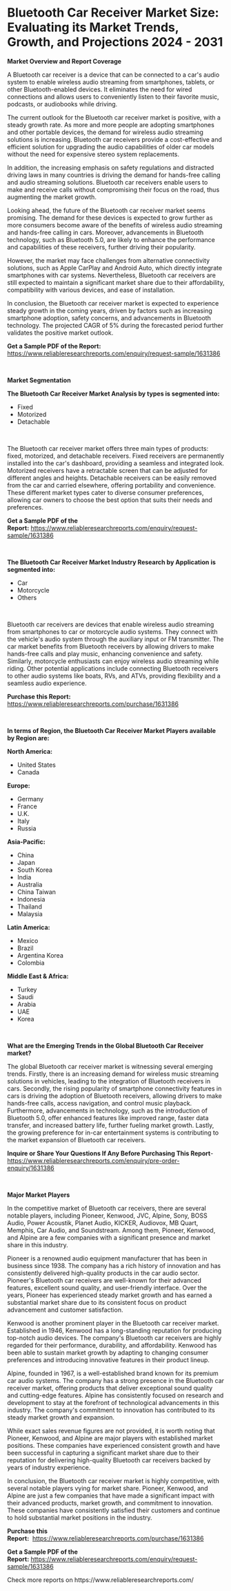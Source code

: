 <p><h1>Bluetooth Car Receiver Market Size: Evaluating its Market Trends, Growth, and Projections 2024 - 2031</h1></p><p><strong>Market Overview and Report Coverage</strong></p>
<p><p>A Bluetooth car receiver is a device that can be connected to a car's audio system to enable wireless audio streaming from smartphones, tablets, or other Bluetooth-enabled devices. It eliminates the need for wired connections and allows users to conveniently listen to their favorite music, podcasts, or audiobooks while driving.</p><p>The current outlook for the Bluetooth car receiver market is positive, with a steady growth rate. As more and more people are adopting smartphones and other portable devices, the demand for wireless audio streaming solutions is increasing. Bluetooth car receivers provide a cost-effective and efficient solution for upgrading the audio capabilities of older car models without the need for expensive stereo system replacements.</p><p>In addition, the increasing emphasis on safety regulations and distracted driving laws in many countries is driving the demand for hands-free calling and audio streaming solutions. Bluetooth car receivers enable users to make and receive calls without compromising their focus on the road, thus augmenting the market growth.</p><p>Looking ahead, the future of the Bluetooth car receiver market seems promising. The demand for these devices is expected to grow further as more consumers become aware of the benefits of wireless audio streaming and hands-free calling in cars. Moreover, advancements in Bluetooth technology, such as Bluetooth 5.0, are likely to enhance the performance and capabilities of these receivers, further driving their popularity.</p><p>However, the market may face challenges from alternative connectivity solutions, such as Apple CarPlay and Android Auto, which directly integrate smartphones with car systems. Nevertheless, Bluetooth car receivers are still expected to maintain a significant market share due to their affordability, compatibility with various devices, and ease of installation.</p><p>In conclusion, the Bluetooth car receiver market is expected to experience steady growth in the coming years, driven by factors such as increasing smartphone adoption, safety concerns, and advancements in Bluetooth technology. The projected CAGR of 5% during the forecasted period further validates the positive market outlook.</p></p>
<p><strong>Get a Sample PDF of the Report:</strong> <a href="https://www.reliableresearchreports.com/enquiry/request-sample/1631386">https://www.reliableresearchreports.com/enquiry/request-sample/1631386</a></p>
<p>&nbsp;</p>
<p><strong>Market Segmentation</strong></p>
<p><strong>The Bluetooth Car Receiver Market Analysis by types is segmented into:</strong></p>
<p><ul><li>Fixed</li><li>Motorized</li><li>Detachable</li></ul></p>
<p>&nbsp;</p>
<p><p>The Bluetooth car receiver market offers three main types of products: fixed, motorized, and detachable receivers. Fixed receivers are permanently installed into the car's dashboard, providing a seamless and integrated look. Motorized receivers have a retractable screen that can be adjusted for different angles and heights. Detachable receivers can be easily removed from the car and carried elsewhere, offering portability and convenience. These different market types cater to diverse consumer preferences, allowing car owners to choose the best option that suits their needs and preferences.</p></p>
<p><strong>Get a Sample PDF of the Report:</strong>&nbsp;<a href="https://www.reliableresearchreports.com/enquiry/request-sample/1631386">https://www.reliableresearchreports.com/enquiry/request-sample/1631386</a></p>
<p>&nbsp;</p>
<p><strong>The Bluetooth Car Receiver Market Industry Research by Application is segmented into:</strong></p>
<p><ul><li>Car</li><li>Motorcycle</li><li>Others</li></ul></p>
<p>&nbsp;</p>
<p><p>Bluetooth car receivers are devices that enable wireless audio streaming from smartphones to car or motorcycle audio systems. They connect with the vehicle's audio system through the auxiliary input or FM transmitter. The car market benefits from Bluetooth receivers by allowing drivers to make hands-free calls and play music, enhancing convenience and safety. Similarly, motorcycle enthusiasts can enjoy wireless audio streaming while riding. Other potential applications include connecting Bluetooth receivers to other audio systems like boats, RVs, and ATVs, providing flexibility and a seamless audio experience.</p></p>
<p><strong>Purchase this Report:</strong>&nbsp; <a href="https://www.reliableresearchreports.com/purchase/1631386">https://www.reliableresearchreports.com/purchase/1631386</a></p>
<p>&nbsp;</p>
<p><strong>In terms of Region, the Bluetooth Car Receiver Market Players available by Region are:</strong></p>
<p>
    <p> <strong> North America: </strong>
        <ul>
            <li>United States</li>
            <li>Canada</li>
        </ul>
        </p> 
    <p> <strong> Europe: </strong>
        <ul>
            <li>Germany</li>
            <li>France</li>
            <li>U.K.</li>
            <li>Italy</li>
            <li>Russia</li>
        </ul>
        </p> 
    <p> <strong> Asia-Pacific: </strong>
        <ul>
            <li>China</li>
            <li>Japan</li>
            <li>South Korea</li>
            <li>India</li>
            <li>Australia</li>
            <li>China Taiwan</li>
            <li>Indonesia</li>
            <li>Thailand</li>
            <li>Malaysia</li>
        </ul>
        </p> 
    <p> <strong> Latin America: </strong>
        <ul>
            <li>Mexico</li>
            <li>Brazil</li>
            <li>Argentina Korea</li>
            <li>Colombia</li>
        </ul>
        </p> 
    <p> <strong> Middle East & Africa: </strong>
        <ul>
            <li>Turkey</li>
            <li>Saudi</li>
            <li>Arabia</li>
            <li>UAE</li>
            <li>Korea</li>
        </ul>
    </p>
    </p>
<p>&nbsp;</p>
<p><strong>What are the Emerging Trends in the Global Bluetooth Car Receiver market?</strong></p>
<p><p>The global Bluetooth car receiver market is witnessing several emerging trends. Firstly, there is an increasing demand for wireless music streaming solutions in vehicles, leading to the integration of Bluetooth receivers in cars. Secondly, the rising popularity of smartphone connectivity features in cars is driving the adoption of Bluetooth receivers, allowing drivers to make hands-free calls, access navigation, and control music playback. Furthermore, advancements in technology, such as the introduction of Bluetooth 5.0, offer enhanced features like improved range, faster data transfer, and increased battery life, further fueling market growth. Lastly, the growing preference for in-car entertainment systems is contributing to the market expansion of Bluetooth car receivers.</p></p>
<p><strong>Inquire or Share Your Questions If Any Before Purchasing This Report</strong>- <a href="https://www.reliableresearchreports.com/enquiry/pre-order-enquiry/1631386">https://www.reliableresearchreports.com/enquiry/pre-order-enquiry/1631386</a></p>
<p>&nbsp;</p>
<p><strong>Major Market Players</strong></p>
<p><p>In the competitive market of Bluetooth car receivers, there are several notable players, including Pioneer, Kenwood, JVC, Alpine, Sony, BOSS Audio, Power Acoustik, Planet Audio, KICKER, Audiovox, MB Quart, Memphis, Car Audio, and Soundstream. Among them, Pioneer, Kenwood, and Alpine are a few companies with a significant presence and market share in this industry.</p><p>Pioneer is a renowned audio equipment manufacturer that has been in business since 1938. The company has a rich history of innovation and has consistently delivered high-quality products in the car audio sector. Pioneer's Bluetooth car receivers are well-known for their advanced features, excellent sound quality, and user-friendly interface. Over the years, Pioneer has experienced steady market growth and has earned a substantial market share due to its consistent focus on product advancement and customer satisfaction.</p><p>Kenwood is another prominent player in the Bluetooth car receiver market. Established in 1946, Kenwood has a long-standing reputation for producing top-notch audio devices. The company's Bluetooth car receivers are highly regarded for their performance, durability, and affordability. Kenwood has been able to sustain market growth by adapting to changing consumer preferences and introducing innovative features in their product lineup.</p><p>Alpine, founded in 1967, is a well-established brand known for its premium car audio systems. The company has a strong presence in the Bluetooth car receiver market, offering products that deliver exceptional sound quality and cutting-edge features. Alpine has consistently focused on research and development to stay at the forefront of technological advancements in this industry. The company's commitment to innovation has contributed to its steady market growth and expansion.</p><p>While exact sales revenue figures are not provided, it is worth noting that Pioneer, Kenwood, and Alpine are major players with established market positions. These companies have experienced consistent growth and have been successful in capturing a significant market share due to their reputation for delivering high-quality Bluetooth car receivers backed by years of industry experience.</p><p>In conclusion, the Bluetooth car receiver market is highly competitive, with several notable players vying for market share. Pioneer, Kenwood, and Alpine are just a few companies that have made a significant impact with their advanced products, market growth, and commitment to innovation. These companies have consistently satisfied their customers and continue to hold substantial market positions in the industry.</p></p>
<p><strong>Purchase this Report:</strong>&nbsp;&nbsp;<a href="https://www.reliableresearchreports.com/purchase/1631386">https://www.reliableresearchreports.com/purchase/1631386</a></p>
<p></p>
<p><strong>Get a Sample PDF of the Report:</strong>&nbsp;<a href="https://www.reliableresearchreports.com/enquiry/request-sample/1631386">https://www.reliableresearchreports.com/enquiry/request-sample/1631386</a></p>
<p>Check more reports on https://www.reliableresearchreports.com/</p>